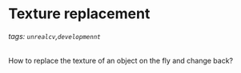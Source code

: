 # Texture replacement
###### tags: `unrealcv`,`developmennt`

How to replace the texture of an object on the fly and change back?

